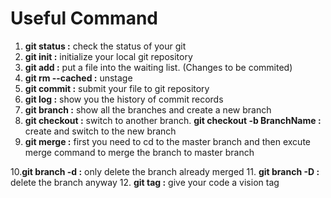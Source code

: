 # Useful Command
1. __git status :__ check the status of your git
2. __git init :__ initialize your local git repository
3. __git add :__ put a file into the waiting list. (Changes to be commited)
4. __git rm --cached :__ unstage
5. __git commit :__ submit your file to git repository
6. __git log :__ show you the history of commit records
7. __git branch :__ show all the branches and create a new branch
8. __git checkout :__ switch to another branch. __git checkout -b BranchName :__ create and switch to the new branch
9. __git merge :__ first you need to cd to the master branch and then excute merge command to merge the branch to master branch

10.__git branch -d :__ only delete the branch already merged
11. __git branch -D :__ delete the branch anyway
12. __git tag :__ give your code a vision tag
